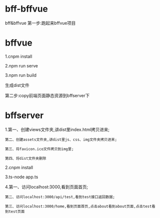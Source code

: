 # bff-bffvue
bff&amp;bffvue
第一步:跑起来bffvue项目
# bffvue
  1.cnpm install   

  2.npm run serve  

  3.npm run build  

  生成dist文件  

第二步:copy前端页面静态资源到bffserver下  
# bffserver
  1.第一、创建views文件夹,讲dist里index.html拷贝进来;  

    第二、创建assets文件夹,讲dist里js、css、img文件夹拷贝进来;  

    第三、将favicon.ico文件拷贝到img里;  

    第四、将dist文件夹删除  

  2.cnpm install  

  3.ts-node app.ts  

  4.第一、访问localhost:3000,看到页面首页;  

    第二、访问localhost:3000/api/test,看到test接口返回数据;  
    
    第三、访问localhost:3000/home,看到页面首页,点击about看到about页面,点击test看到test页面